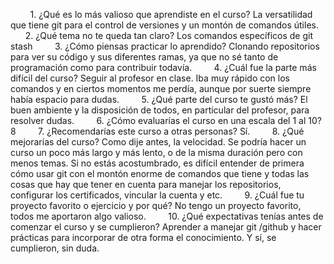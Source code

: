         1. ¿Qué es lo más valioso que aprendiste en el curso?
La versatilidad que tiene git para el control de versiones y un montón de comandos útiles.
        2. ¿Qué tema no te queda tan claro?
Los comandos específicos de git stash
        3. ¿Cómo piensas practicar lo aprendido?
Clonando repositorios para ver su código y sus diferentes ramas, ya que no sé tanto de programación como para contribuir todavía.
        4. ¿Cuál fue la parte más difícil del curso?
Seguir al profesor en clase. Iba muy rápido con los comandos y en ciertos momentos me perdía, aunque por suerte siempre había espacio para dudas.
        5. ¿Qué parte del curso te gustó más?
El buen ambiente y la disposición de todos, en particular del profesor, para resolver dudas.
        6. ¿Cómo evaluarías el curso en una escala del 1 al 10?
8
        7. ¿Recomendarías este curso a otras personas?
Sí.
        8. ¿Qué mejorarías del curso?
Como dije antes, la velocidad. Se podría hacer un curso un poco más largo y más lento, o de la misma duración pero con menos temas. Si no estás acostumbrado, es difícil entender de primera cómo usar git con el montón enorme de comandos que tiene y todas las cosas que hay que tener en cuenta para manejar los repositorios, configurar los certificados, vincular la cuenta y etc.
        9. ¿Cuál fue tu proyecto favorito o ejercicio y por qué?
No tengo un proyecto favorito, todos me aportaron algo valioso.
        10. ¿Qué expectativas tenías antes de comenzar el curso y se cumplieron?
Aprender a manejar git /github y hacer prácticas para incorporar de otra forma el conocimiento. Y sí, se cumplieron, sin duda.